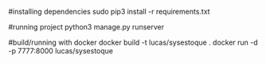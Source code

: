 
#installing dependencies
sudo pip3 install -r requirements.txt

#running project
python3 manage.py runserver

#build/running with docker
docker build -t lucas/sysestoque .
docker run -d -p 7777:8000 lucas/sysestoque